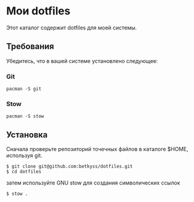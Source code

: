 # Мои dotfiles

Этот каталог содержит dotfiles для моей системы.

## Требования

Убедитесь, что в вашей системе установлено следующее:

### Git

```
pacman -S git
```

### Stow

```
pacman -S stow
```

## Установка 

Сначала проверьте репозиторий точечных файлов в каталоге $HOME, используя git.

```
$ git clone git@github.com:betkyss/dotfiles.git
$ cd dotfiles
```

затем используйте GNU stow для создания символических ссылок

```
$ stow .
```
